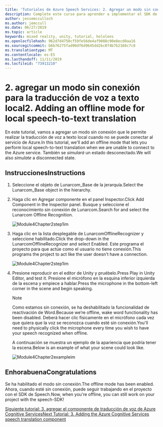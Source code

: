 ```yaml
---
title: 'Tutoriales de Azure Speech Services: 2. Agregar un modo sin conexión para la traducción de voz a texto local'
description: Complete este curso para aprender a implementar el SDK de voz de Azure en una aplicación de realidad mixta.
author: jessemcculloch
ms.author: jemccull
ms.date: 06/27/2019
ms.topic: article
keywords: mixed reality, unity, tutorial, hololens
ms.openlocfilehash: 962d7d4750cf59fe56de4af9088c90e8ecd0aa16
ms.sourcegitcommit: b6b76275fad90df6d9645dd2bc074b7b2168c7c8
ms.translationtype: MT
ms.contentlocale: es-ES
ms.lasthandoff: 11/11/2019
ms.locfileid: "73913210"
---
```

# <a name="2-adding-an-offline-mode-for-local-speech-to-text-translation"></a><span data-ttu-id="fc606-105">2. agregar un modo sin conexión para la traducción de voz a texto local</span><span class="sxs-lookup"><span data-stu-id="fc606-105">2. Adding an offline mode for local speech-to-text translation</span></span>

<span data-ttu-id="fc606-106">En este tutorial, vamos a agregar un modo sin conexión que le permite realizar la traducción de voz a texto local cuando no se puede conectar al servicio de Azure.</span><span class="sxs-lookup"><span data-stu-id="fc606-106">In this tutorial, we'll add an offline mode that lets you perform local speech-to-text translation when we are unable to connect to the Azure service.</span></span> <span data-ttu-id="fc606-107">También se *simulará* un estado desconectado.</span><span class="sxs-lookup"><span data-stu-id="fc606-107">We will also *simulate* a disconnected state.</span></span>

## <a name="instructions"></a><span data-ttu-id="fc606-108">Instrucciones</span><span class="sxs-lookup"><span data-stu-id="fc606-108">Instructions</span></span>

1. <span data-ttu-id="fc606-109">Seleccione el objeto de Lunarcom_Base de la jerarquía.</span><span class="sxs-lookup"><span data-stu-id="fc606-109">Select the Lunarcom_Base object in the hierarchy.</span></span>

2. <span data-ttu-id="fc606-110">Haga clic en Agregar componente en el panel Inspector.</span><span class="sxs-lookup"><span data-stu-id="fc606-110">Click Add Component in the Inspector panel.</span></span> <span data-ttu-id="fc606-111">Busque y seleccione el reconocimiento sin conexión de Lunarcom.</span><span class="sxs-lookup"><span data-stu-id="fc606-111">Search for and select the Lunarcom Offline Recognition.</span></span>

    ![Module4Chapter2step1im](images/module4chapter2step1im.PNG)

3. <span data-ttu-id="fc606-113">Haga clic en la lista desplegable de LunarcomOfflineRecognizer y seleccione habilitado.</span><span class="sxs-lookup"><span data-stu-id="fc606-113">Click the drop-down in the LunarcomOfflineRecognizer and select Enabled.</span></span> <span data-ttu-id="fc606-114">Este programa el proyecto para que actúe como el usuario no tiene conexión.</span><span class="sxs-lookup"><span data-stu-id="fc606-114">This programs the project to act like the user doesn't have a connection.</span></span>

    ![Module4Chapter2step1im](images/module4chapter2step2im.PNG)

4. <span data-ttu-id="fc606-116">Presione reproducir en el editor de Unity y pruébelo.</span><span class="sxs-lookup"><span data-stu-id="fc606-116">Press Play in Unity Editor, and test it.</span></span> <span data-ttu-id="fc606-117">Presione el micrófono en la esquina inferior izquierda de la escena y empiece a hablar.</span><span class="sxs-lookup"><span data-stu-id="fc606-117">Press the microphone in the bottom-left corner in the scene and begin speaking.</span></span>

    >[!NOTE]
    ><span data-ttu-id="fc606-118">Como estamos sin conexión, se ha deshabilitado la funcionalidad de reactivación de Word.</span><span class="sxs-lookup"><span data-stu-id="fc606-118">Because we’re offline, wake word functionality has been disabled.</span></span> <span data-ttu-id="fc606-119">Deberá hacer clic físicamente en el micrófono cada vez que quiera que la voz se reconozca cuando esté sin conexión.</span><span class="sxs-lookup"><span data-stu-id="fc606-119">You'll need to physically click the microphone every time you wish to have your speech recognized when offline.</span></span>

    <span data-ttu-id="fc606-120">A continuación se muestra un ejemplo de la apariencia que podría tener la escena.</span><span class="sxs-lookup"><span data-stu-id="fc606-120">Below is an example of what your scene could look like.</span></span>

    ![Module4Chapter2exampleim](images/module4chapter2exampleim.PNG)

## <a name="congratulations"></a><span data-ttu-id="fc606-122">Enhorabuena</span><span class="sxs-lookup"><span data-stu-id="fc606-122">Congratulations</span></span>

<span data-ttu-id="fc606-123">Se ha habilitado el modo sin conexión.</span><span class="sxs-lookup"><span data-stu-id="fc606-123">The offline mode has been enabled.</span></span> <span data-ttu-id="fc606-124">Ahora, cuando esté sin conexión, puede seguir trabajando en el proyecto con el SDK de Speech.</span><span class="sxs-lookup"><span data-stu-id="fc606-124">Now, when you're offline, you can still work on your project with the speech-SDK!</span></span>

[<span data-ttu-id="fc606-125">Siguiente tutorial: 3. agregar el componente de traducción de voz de Azure Cognitive Services</span><span class="sxs-lookup"><span data-stu-id="fc606-125">Next Tutorial: 3. Adding the Azure Cognitive Services speech translation component</span></span>](mrlearning-speechSDK-ch3.md)
